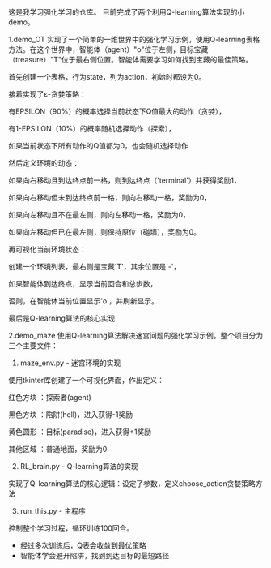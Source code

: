 这是我学习强化学习的仓库。
目前完成了两个利用Q-learning算法实现的小demo。

1.demo_OT
实现了一个简单的一维世界中的强化学习示例，使用Q-learning表格方法。在这个世界中，智能体（agent）"o"位于左侧，目标宝藏（treasure）"T"位于最右侧位置。智能体需要学习如何找到宝藏的最佳策略。

首先创建一个表格，行为state，列为action，初始时都设为0。

接着实现了ε-贪婪策略：

有EPSILON（90%）的概率选择当前状态下Q值最大的动作（贪婪），

有1-EPSILON（10%）的概率随机选择动作（探索），

如果当前状态下所有动作的Q值都为0，也会随机选择动作

然后定义环境的动态：

如果向右移动且到达终点前一格，则到达终点（'terminal'）并获得奖励1，

如果向右移动但未到达终点前一格，则向右移动一格，奖励为0，

如果向左移动且不在最左侧，则向左移动一格，奖励为0，

如果向左移动但已在最左侧，则保持原位（碰墙），奖励为0。

再可视化当前环境状态：

创建一个环境列表，最右侧是宝藏'T'，其余位置是'-'，

如果智能体到达终点，显示当前回合和总步数，

否则，在智能体当前位置显示'o'，并刷新显示。

最后是Q-learning算法的核心实现



2.demo_maze
使用Q-learning算法解决迷宫问题的强化学习示例。整个项目分为三个主要文件：

1. maze_env.py - 迷宫环境的实现

使用tkinter库创建了一个可视化界面，作出定义：

红色方块 ：探索者(agent)

黑色方块 ：陷阱(hell)，进入获得-1奖励

黄色圆形 ：目标(paradise)，进入获得+1奖励

其他区域 ：普通地面，奖励为0

2. RL_brain.py - Q-learning算法的实现

实现了Q-learning算法的核心逻辑：设定了参数，定义choose_action贪婪策略方法

3. run_this.py - 主程序

控制整个学习过程，循环训练100回合。
- 经过多次训练后，Q表会收敛到最优策略
- 智能体学会避开陷阱，找到到达目标的最短路径
